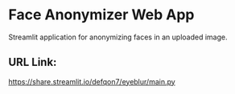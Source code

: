 # Face Anonymizer Web App
Streamlit application for anonymizing faces in an uploaded image.
## URL Link:
https://share.streamlit.io/defqon7/eyeblur/main.py
